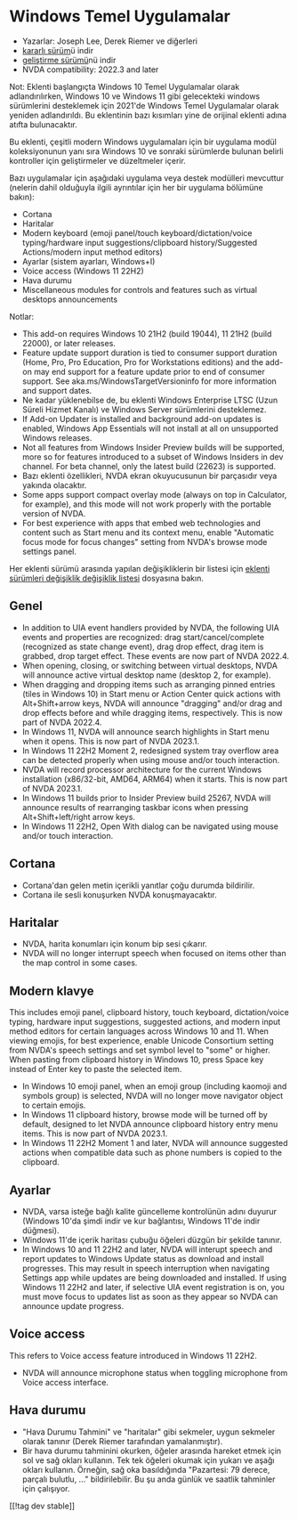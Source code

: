 # Windows Temel Uygulamalar #

* Yazarlar: Joseph Lee, Derek Riemer ve diğerleri
* [kararlı sürüm][1]ü indir
* [geliştirme sürümü][2]nü indir
* NVDA compatibility: 2022.3 and later

Not: Eklenti başlangıçta Windows 10 Temel Uygulamalar olarak
adlandırılırken, Windows 10 ve Windows 11 gibi gelecekteki windows
sürümlerini desteklemek için 2021'de Windows Temel Uygulamalar olarak
yeniden adlandırıldı. Bu eklentinin bazı kısımları yine de orijinal eklenti
adına atıfta bulunacaktır.

Bu eklenti, çeşitli modern Windows uygulamaları için bir uygulama modül
koleksiyonunun yanı sıra Windows 10 ve sonraki sürümlerde bulunan belirli
kontroller için geliştirmeler ve düzeltmeler içerir.

Bazı uygulamalar için aşağıdaki uygulama veya destek modülleri  mevcuttur
(nelerin dahil olduğuyla ilgili ayrıntılar için her bir uygulama bölümüne
bakın):

* Cortana
* Haritalar
* Modern keyboard (emoji panel/touch keyboard/dictation/voice
  typing/hardware input suggestions/clipboard history/Suggested
  Actions/modern input method editors)
* Ayarlar (sistem ayarları, Windows+I)
* Voice access (Windows 11 22H2)
* Hava durumu
* Miscellaneous modules for controls and features such as virtual desktops
  announcements

Notlar:

* This add-on requires Windows 10 21H2 (build 19044), 11 21H2 (build 22000),
  or later releases.
* Feature update support duration is tied to consumer support duration
  (Home, Pro, Pro Education, Pro for Workstations editions) and the add-on
  may end support for a feature update prior to end of consumer support. See
  aka.ms/WindowsTargetVersioninfo for more information and support dates.
* Ne kadar yüklenebilse de, bu eklenti Windows Enterprise LTSC (Uzun Süreli
  Hizmet Kanalı) ve Windows Server sürümlerini desteklemez.
* If Add-on Updater is installed and background add-on updates is enabled,
  Windows App Essentials will not install at all on unsupported Windows
  releases.
* Not all features from Windows Insider Preview builds will be supported,
  more so for features introduced to a subset of Windows Insiders in dev
  channel. For beta channel, only the latest build (22623) is supported.
* Bazı eklenti özellikleri, NVDA ekran okuyucusunun bir parçasıdır veya
  yakında olacaktır.
* Some apps support compact overlay mode (always on top in Calculator, for
  example), and this mode will not work properly with the portable version
  of NVDA.
* For best experience with apps that embed web technologies and content such
  as Start menu and its context menu, enable "Automatic focus mode for focus
  changes" setting from NVDA's browse mode settings panel.

Her eklenti sürümü arasında yapılan değişikliklerin bir listesi için
[eklenti sürümleri değişiklik değişiklik listesi][3] dosyasına bakın.

## Genel

* In addition to UIA event handlers provided by NVDA, the following UIA
  events and properties are recognized: drag start/cancel/complete
  (recognized as state change event), drag drop effect, drag item is
  grabbed, drop target effect. These events are now part of NVDA 2022.4.
* When opening, closing, or switching between virtual desktops, NVDA will
  announce active virtual desktop name (desktop 2, for example).
* When dragging and dropping items such as arranging pinned entries (tiles
  in Windows 10) in Start menu or Action Center quick actions with
  Alt+Shift+arrow keys, NVDA will announce "dragging" and/or drag and drop
  effects before and while dragging items, respectively. This is now part of
  NVDA 2022.4.
* In Windows 11, NVDA will announce search highlights in Start menu when it
  opens. This is now part of NVDA 2023.1.
* In Windows 11 22H2 Moment 2, redesigned system tray overflow area can be
  detected properly when using mouse and/or touch interaction.
* NVDA will record processor architecture for the current Windows
  installation (x86/32-bit, AMD64, ARM64) when it starts. This is now part
  of NVDA 2023.1.
* In Windows 11 builds prior to Insider Preview build 25267, NVDA will
  announce results of rearranging taskbar icons when pressing
  Alt+Shift+left/right arrow keys.
* In Windows 11 22H2, Open With dialog can be navigated using mouse and/or
  touch interaction.

## Cortana

* Cortana'dan gelen metin içerikli yanıtlar çoğu durumda bildirilir.
* Cortana ile sesli konuşurken NVDA konuşmayacaktır.

## Haritalar

* NVDA, harita konumları için konum bip sesi çıkarır.
* NVDA will no longer interrupt speech when focused on items other than the
  map control in some cases.

## Modern klavye

This includes emoji panel, clipboard history, touch keyboard,
dictation/voice typing, hardware input suggestions, suggested actions, and
modern input method editors for certain languages across Windows 10 and
11. When viewing emojis, for best experience, enable Unicode Consortium
setting from NVDA's speech settings and set symbol level to "some" or
higher. When pasting from clipboard history in Windows 10, press Space key
instead of Enter key to paste the selected item.

* In Windows 10 emoji panel, when an emoji group (including kaomoji and
  symbols group) is selected, NVDA will no longer move navigator object to
  certain emojis.
* In Windows 11 clipboard history, browse mode will be turned off by
  default, designed to let NVDA announce clipboard history entry menu
  items. This is now part of NVDA 2023.1.
* In Windows 11 22H2 Moment 1 and later, NVDA will announce suggested
  actions when compatible data such as phone numbers is copied to the
  clipboard.

## Ayarlar

* NVDA, varsa isteğe bağlı kalite güncelleme kontrolünün adını duyurur
  (Windows 10'da şimdi indir ve kur bağlantısı, Windows 11'de indir
  düğmesi).
* Windows 11'de içerik haritası çubuğu öğeleri düzgün bir şekilde tanınır.
* In Windows 10 and 11 22H2 and later, NVDA will interupt speech and report
  updates to Windows Update status as download and install progresses. This
  may result in speech interruption when navigating Settings app while
  updates are being downloaded and installed. If using Windows 11 22H2 and
  later, if selective UIA event registration is on, you must move focus to
  updates list as soon as they appear so NVDA can announce update progress.

## Voice access

This refers to Voice access feature introduced in Windows 11 22H2.

* NVDA will announce microphone status when toggling microphone from Voice
  access interface.

## Hava durumu

* "Hava Durumu Tahmini" ve "haritalar" gibi sekmeler, uygun sekmeler olarak
  tanınır (Derek Riemer tarafından yamalanmıştır).
* Bir hava durumu tahminini okurken, öğeler arasında hareket etmek için sol
  ve sağ okları kullanın. Tek tek öğeleri okumak için yukarı ve aşağı okları
  kullanın. Örneğin, sağ oka basıldığında "Pazartesi: 79 derece, parçalı
  bulutlu, ..." bildirilebilir. Bu şu anda günlük ve saatlik tahminler için
  çalışıyor.

[[!tag dev stable]]

[1]: https://addons.nvda-project.org/files/get.php?file=w10

[2]: https://addons.nvda-project.org/files/get.php?file=w10-dev

[3]: https://github.com/josephsl/wintenapps/wiki/w10changelog
